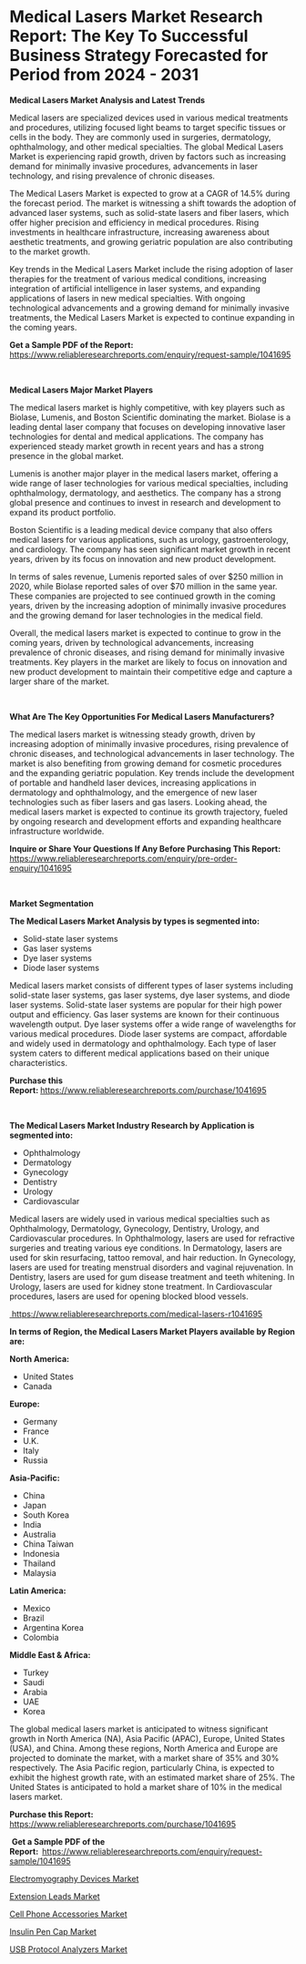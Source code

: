 <p><h1>Medical Lasers Market Research Report: The Key To Successful Business Strategy Forecasted for Period from 2024 - 2031</h1></p><p><strong>Medical Lasers Market Analysis and Latest Trends</strong></p>
<p><p>Medical lasers are specialized devices used in various medical treatments and procedures, utilizing focused light beams to target specific tissues or cells in the body. They are commonly used in surgeries, dermatology, ophthalmology, and other medical specialties. The global Medical Lasers Market is experiencing rapid growth, driven by factors such as increasing demand for minimally invasive procedures, advancements in laser technology, and rising prevalence of chronic diseases.</p><p>The Medical Lasers Market is expected to grow at a CAGR of 14.5% during the forecast period. The market is witnessing a shift towards the adoption of advanced laser systems, such as solid-state lasers and fiber lasers, which offer higher precision and efficiency in medical procedures. Rising investments in healthcare infrastructure, increasing awareness about aesthetic treatments, and growing geriatric population are also contributing to the market growth.</p><p>Key trends in the Medical Lasers Market include the rising adoption of laser therapies for the treatment of various medical conditions, increasing integration of artificial intelligence in laser systems, and expanding applications of lasers in new medical specialties. With ongoing technological advancements and a growing demand for minimally invasive treatments, the Medical Lasers Market is expected to continue expanding in the coming years.</p></p>
<p><strong>Get a Sample PDF of the Report:&nbsp;</strong> <a href="https://www.reliableresearchreports.com/enquiry/request-sample/1041695">https://www.reliableresearchreports.com/enquiry/request-sample/1041695</a></p>
<p>&nbsp;</p>
<p><strong>Medical Lasers Major Market Players</strong></p>
<p><p>The medical lasers market is highly competitive, with key players such as Biolase, Lumenis, and Boston Scientific dominating the market. Biolase is a leading dental laser company that focuses on developing innovative laser technologies for dental and medical applications. The company has experienced steady market growth in recent years and has a strong presence in the global market.</p><p>Lumenis is another major player in the medical lasers market, offering a wide range of laser technologies for various medical specialties, including ophthalmology, dermatology, and aesthetics. The company has a strong global presence and continues to invest in research and development to expand its product portfolio.</p><p>Boston Scientific is a leading medical device company that also offers medical lasers for various applications, such as urology, gastroenterology, and cardiology. The company has seen significant market growth in recent years, driven by its focus on innovation and new product development.</p><p>In terms of sales revenue, Lumenis reported sales of over $250 million in 2020, while Biolase reported sales of over $70 million in the same year. These companies are projected to see continued growth in the coming years, driven by the increasing adoption of minimally invasive procedures and the growing demand for laser technologies in the medical field.</p><p>Overall, the medical lasers market is expected to continue to grow in the coming years, driven by technological advancements, increasing prevalence of chronic diseases, and rising demand for minimally invasive treatments. Key players in the market are likely to focus on innovation and new product development to maintain their competitive edge and capture a larger share of the market.</p></p>
<p>&nbsp;</p>
<p><strong>What Are The Key Opportunities For Medical Lasers Manufacturers?</strong></p>
<p><p>The medical lasers market is witnessing steady growth, driven by increasing adoption of minimally invasive procedures, rising prevalence of chronic diseases, and technological advancements in laser technology. The market is also benefiting from growing demand for cosmetic procedures and the expanding geriatric population. Key trends include the development of portable and handheld laser devices, increasing applications in dermatology and ophthalmology, and the emergence of new laser technologies such as fiber lasers and gas lasers. Looking ahead, the medical lasers market is expected to continue its growth trajectory, fueled by ongoing research and development efforts and expanding healthcare infrastructure worldwide.</p></p>
<p><strong>Inquire or Share Your Questions If Any Before Purchasing This Report:</strong> <a href="https://www.reliableresearchreports.com/enquiry/pre-order-enquiry/1041695">https://www.reliableresearchreports.com/enquiry/pre-order-enquiry/1041695</a></p>
<p>&nbsp;</p>
<p><strong>Market Segmentation</strong></p>
<p><strong>The Medical Lasers Market Analysis by types is segmented into:</strong></p>
<p><ul><li>Solid-state laser systems</li><li>Gas laser systems</li><li>Dye laser systems</li><li>Diode laser systems</li></ul></p>
<p><p>Medical lasers market consists of different types of laser systems including solid-state laser systems, gas laser systems, dye laser systems, and diode laser systems. Solid-state laser systems are popular for their high power output and efficiency. Gas laser systems are known for their continuous wavelength output. Dye laser systems offer a wide range of wavelengths for various medical procedures. Diode laser systems are compact, affordable and widely used in dermatology and ophthalmology. Each type of laser system caters to different medical applications based on their unique characteristics.</p></p>
<p><strong>Purchase this Report:&nbsp;</strong><a href="https://www.reliableresearchreports.com/purchase/1041695">https://www.reliableresearchreports.com/purchase/1041695</a></p>
<p>&nbsp;</p>
<p><strong>The Medical Lasers Market Industry Research by Application is segmented into:</strong></p>
<p><ul><li>Ophthalmology</li><li>Dermatology</li><li>Gynecology</li><li>Dentistry</li><li>Urology</li><li>Cardiovascular</li></ul></p>
<p><p>Medical lasers are widely used in various medical specialties such as Ophthalmology, Dermatology, Gynecology, Dentistry, Urology, and Cardiovascular procedures. In Ophthalmology, lasers are used for refractive surgeries and treating various eye conditions. In Dermatology, lasers are used for skin resurfacing, tattoo removal, and hair reduction. In Gynecology, lasers are used for treating menstrual disorders and vaginal rejuvenation. In Dentistry, lasers are used for gum disease treatment and teeth whitening. In Urology, lasers are used for kidney stone treatment. In Cardiovascular procedures, lasers are used for opening blocked blood vessels.</p></p>
<p><a href="https://www.reliableresearchreports.com/medical-lasers-r1041695">&nbsp;https://www.reliableresearchreports.com/medical-lasers-r1041695</a></p>
<p><strong>In terms of Region, the Medical Lasers Market Players available by Region are:</strong></p>
<p>
    <p> <strong> North America: </strong>
        <ul>
            <li>United States</li>
            <li>Canada</li>
        </ul>
        </p> 
    <p> <strong> Europe: </strong>
        <ul>
            <li>Germany</li>
            <li>France</li>
            <li>U.K.</li>
            <li>Italy</li>
            <li>Russia</li>
        </ul>
        </p> 
    <p> <strong> Asia-Pacific: </strong>
        <ul>
            <li>China</li>
            <li>Japan</li>
            <li>South Korea</li>
            <li>India</li>
            <li>Australia</li>
            <li>China Taiwan</li>
            <li>Indonesia</li>
            <li>Thailand</li>
            <li>Malaysia</li>
        </ul>
        </p> 
    <p> <strong> Latin America: </strong>
        <ul>
            <li>Mexico</li>
            <li>Brazil</li>
            <li>Argentina Korea</li>
            <li>Colombia</li>
        </ul>
        </p> 
    <p> <strong> Middle East & Africa: </strong>
        <ul>
            <li>Turkey</li>
            <li>Saudi</li>
            <li>Arabia</li>
            <li>UAE</li>
            <li>Korea</li>
        </ul>
    </p>
    </p>
<p><p>The global medical lasers market is anticipated to witness significant growth in North America (NA), Asia Pacific (APAC), Europe, United States (USA), and China. Among these regions, North America and Europe are projected to dominate the market, with a market share of 35% and 30% respectively. The Asia Pacific region, particularly China, is expected to exhibit the highest growth rate, with an estimated market share of 25%. The United States is anticipated to hold a market share of 10% in the medical lasers market.</p></p>
<p><strong>Purchase this Report: </strong><a href="https://www.reliableresearchreports.com/purchase/1041695">https://www.reliableresearchreports.com/purchase/1041695</a></p>
<p>&nbsp;<strong>Get a Sample PDF of the Report:&nbsp;&nbsp;</strong><a href="https://www.reliableresearchreports.com/enquiry/request-sample/1041695">https://www.reliableresearchreports.com/enquiry/request-sample/1041695</a></p>
<p><strong></strong></p>
<p><p><a href="https://github.com/Valeridd446677/Market-Research-Report-List-2/blob/main/electromyography-devices-market.md">Electromyography Devices Market</a></p><p><a href="https://medium.com/@raleciabridges8/global-extension-leads-industry-types-applications-market-players-regional-growth-analysis-and-21f5fdadfae4">Extension Leads Market</a></p><p><a href="https://medium.com/@joanstweart75/comprehensive-analysis-of-the-global-cell-phone-accessories-market-growth-trends-market-7d80a41f9dd0">Cell Phone Accessories Market</a></p><p><a href="https://github.com/IzaiahBartell/Market-Research-Report-List-2/blob/main/insulin-pen-cap-market.md">Insulin Pen Cap Market</a></p><p><a href="https://medium.com/@broderickleannon/usb-protocol-analyzers-market-share-size-trends-industry-analysis-report-by-application-8f6ed6b1f1c2">USB Protocol Analyzers Market</a></p></p>